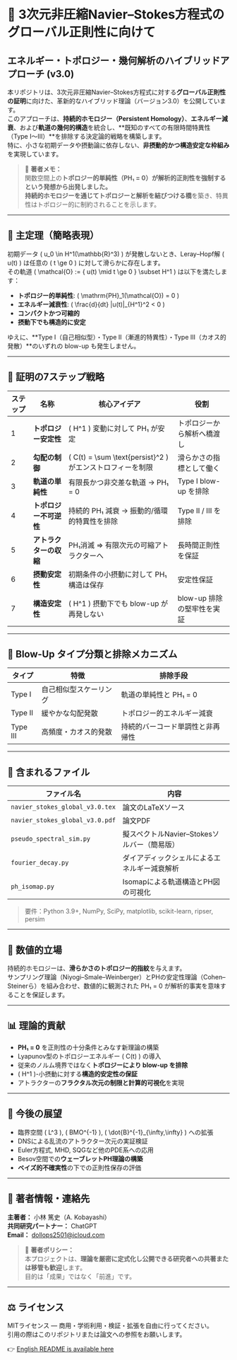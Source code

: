 # 🌊 3次元非圧縮Navier–Stokes方程式のグローバル正則性に向けて  
## エネルギー・トポロジー・幾何解析のハイブリッドアプローチ (v3.0)

本リポジトリは、3次元非圧縮Navier–Stokes方程式に対する**グローバル正則性の証明**に向けた、革新的なハイブリッド理論（バージョン3.0）を公開しています。  
このアプローチは、**持続的ホモロジー（Persistent Homology）**、**エネルギー減衰**、および**軌道の幾何的構造**を統合し、**既知のすべての有限時間特異性（Type I〜III）**を排除する決定論的戦略を構築します。  
特に、小さな初期データや摂動論に依存しない、**非摂動的かつ構造安定な枠組み**を実現しています。

> 🧠 **著者メモ：**  
> 関数空間上の**トポロジー的単純性（PH₁ = 0）**が解析的正則性を強制するという発想から出発しました。  
> 持続的ホモロジーを通じて**トポロジーと解析を結びつける橋**を築き、特異性はトポロジー的に制約されることを示します。

---

## 🔑 主定理（簡略表現）

初期データ \( u_0 \in H^1(\mathbb{R}^3) \) が発散しないとき、Leray–Hopf解 \( u(t) \) は任意の \( t \ge 0 \) に対して滑らかに存在します。  
その軌道 \( \mathcal{O} := \{ u(t) \mid t \ge 0 \} \subset H^1 \) は以下を満たします：

- **トポロジー的単純性**: \( \mathrm{PH}_1(\mathcal{O}) = 0 \)
- **エネルギー減衰性**: \( \frac{d}{dt} \|u(t)\|_{H^1}^2 < 0 \)
- **コンパクトかつ可縮的**
- **摂動下でも構造的に安定**

ゆえに、**Type I（自己相似型）・Type II（漸進的特異性）・Type III（カオス的発散）**のいずれの blow-up も発生しません。

---

## 🧠 証明の7ステップ戦略

| ステップ | 名称 | 核心アイデア | 役割 |
|----------|------|---------------|------|
| 1 | **トポロジー安定性** | \( H^1 \) 変動に対して PH₁ が安定 | トポロジーから解析へ橋渡し |
| 2 | **勾配の制御** | \( C(t) = \sum \text{persist}^2 \) がエンストロフィーを制限 | 滑らかさの指標として働く |
| 3 | **軌道の単純性** | 有限長かつ非交差な軌道 → PH₁ = 0 | Type I blow-up を排除 |
| 4 | **トポロジー不可逆性** | 持続的 PH₁ 減衰 → 振動的/循環的特異性を排除 | Type II / III を排除 |
| 5 | **アトラクターの収縮** | PH₁消滅 ⇒ 有限次元の可縮アトラクターへ | 長時間正則性を保証 |
| 6 | **摂動安定性** | 初期条件の小摂動に対して PH₁ 構造は保存 | 安定性保証 |
| 7 | **構造安定性** | \( H^1 \) 摂動下でも blow-up が再発しない | blow-up 排除の堅牢性を実証 |

---

## 🚫 Blow-Up タイプ分類と排除メカニズム

| タイプ | 特徴 | 排除手段 |
|--------|------|-----------|
| Type I | 自己相似型スケーリング | 軌道の単純性と PH₁ = 0 |
| Type II | 緩やかな勾配発散 | トポロジー的エネルギー減衰 |
| Type III | 高頻度・カオス的発散 | 持続的バーコード単調性と非再帰性 |

---

## 📁 含まれるファイル

| ファイル名 | 内容 |
|------------|------|
| `navier_stokes_global_v3.0.tex` | 論文のLaTeXソース |
| `navier_stokes_global_v3.0.pdf` | 論文PDF |
| `pseudo_spectral_sim.py` | 擬スペクトルNavier–Stokesソルバー（簡易版） |
| `fourier_decay.py` | ダイアディックシェルによるエネルギー減衰解析 |
| `ph_isomap.py` | Isomapによる軌道構造とPH図の可視化 |

> 要件：Python 3.9+, NumPy, SciPy, matplotlib, scikit-learn, ripser, persim

---

## 🔬 数値的立場

持続的ホモロジーは、**滑らかさのトポロジー的指紋**を与えます。  
サンプリング理論（Niyogi–Smale–Weinberger）とPHの安定性理論（Cohen–Steinerら）を組み合わせ、数値的に観測された PH₁ = 0 が解析的事実を意味することを保証します。

---

## 📊 理論的貢献

- **PH₁ = 0** を正則性の十分条件とみなす新理論の構築  
- Lyapunov型のトポロジーエネルギー \( C(t) \) の導入  
- 従来のノルム境界ではなく**トポロジーにより blow-up を排除**  
- \( H^1 \)-小摂動に対する**構造的安定性の保証**  
- アトラクターの**フラクタル次元の制限と計算的可視化**を実現  

---

## 🧩 今後の展望

- 臨界空間 \( L^3 \), \( BMO^{-1} \), \( \dot{B}^{-1}_{\infty,\infty} \) への拡張  
- DNSによる乱流のアトラクター次元の実証検証  
- Euler方程式, MHD, SQGなど他のPDE系への応用  
- Besov空間での**ウェーブレットPH理論の構築**  
- **ベイズ的不確実性**の下での正則性保存の評価  

---

## 👤 著者情報・連絡先

**主著者：** 小林 篤史（A. Kobayashi）  
**共同研究パートナー：** ChatGPT  
**Email：** dollops2501@icloud.com

> 🧭 **著者ポリシー：**  
> 本プロジェクトは、**理論を厳密に定式化し公開できる研究者への共著または移管も歓迎**します。  
> 目的は「成果」ではなく「前進」です。

---

## ⚖️ ライセンス

MITライセンス — 商用・学術利用・検証・拡張を自由に行ってください。  
引用の際はこのリポジトリまたは論文への参照をお願いします。

👉 [English README is available here](README.md)

